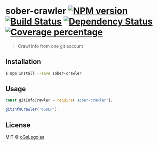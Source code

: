 # sober-crawler [![NPM version][npm-image]][npm-url] [![Build Status][travis-image]][travis-url] [![Dependency Status][daviddm-image]][daviddm-url] [![Coverage percentage][coveralls-image]][coveralls-url]
> Crawl info from one git account

## Installation

```sh
$ npm install --save sober-crawler
```

## Usage

```js
const gitInfoCrawler = require('sober-crawler');

gitInfoCrawler('oGsLP');
```
## License

MIT © [oGsLegolas](oGsLP.github.io)


[npm-image]: https://badge.fury.io/js/sober-crawler.svg
[npm-url]: https://npmjs.org/package/sober-crawler
[travis-image]: https://travis-ci.com/oGsLP/sober-crawler.svg?branch=master
[travis-url]: https://travis-ci.com/oGsLP/sober-crawler
[daviddm-image]: https://david-dm.org/oGsLP/sober-crawler.svg?theme=shields.io
[daviddm-url]: https://david-dm.org/oGsLP/sober-crawler
[coveralls-image]: https://coveralls.io/repos/github/oGsLP/sober-crawler/badge.svg
[coveralls-url]: https://coveralls.io/github/oGsLP/sober-crawler
